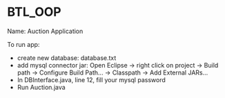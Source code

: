 # BTL_OOP
Name: Auction Application

To run app:
- create new database: database.txt
- add mysql connector jar: Open Eclipse -> right click on project -> Build path -> Configure Build Path... -> Classpath -> Add External JARs...
- In DBInterface.java, line 12, fill your mysql password
- Run Auction.java
